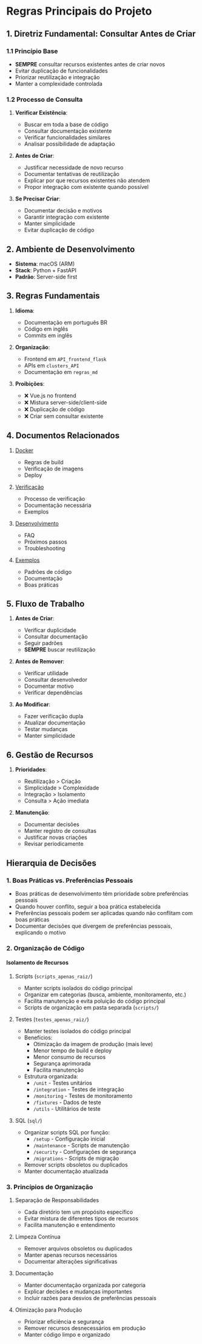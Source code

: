 # Regras Principais do Projeto

## 1. Diretriz Fundamental: Consultar Antes de Criar

### 1.1 Princípio Base

- **SEMPRE** consultar recursos existentes antes de criar novos
- Evitar duplicação de funcionalidades
- Priorizar reutilização e integração
- Manter a complexidade controlada

### 1.2 Processo de Consulta

1. **Verificar Existência**:

   - Buscar em toda a base de código
   - Consultar documentação existente
   - Verificar funcionalidades similares
   - Analisar possibilidade de adaptação

2. **Antes de Criar**:

   - Justificar necessidade de novo recurso
   - Documentar tentativas de reutilização
   - Explicar por que recursos existentes não atendem
   - Propor integração com existente quando possível

3. **Se Precisar Criar**:
   - Documentar decisão e motivos
   - Garantir integração com existente
   - Manter simplicidade
   - Evitar duplicação de código

## 2. Ambiente de Desenvolvimento

- **Sistema**: macOS (ARM)
- **Stack**: Python + FastAPI
- **Padrão**: Server-side first

## 3. Regras Fundamentais

1. **Idioma**:

   - Documentação em português BR
   - Código em inglês
   - Commits em inglês

2. **Organização**:

   - Frontend em `API_frontend_flask`
   - APIs em `clusters_API`
   - Documentação em `regras_md`

3. **Proibições**:
   - ❌ Vue.js no frontend
   - ❌ Mistura server-side/client-side
   - ❌ Duplicação de código
   - ❌ Criar sem consultar existente

## 4. Documentos Relacionados

1. [Docker](./docker/REGRAS_DOCKER_VERIFICACAO.md)

   - Regras de build
   - Verificação de imagens
   - Deploy

2. [Verificação](./REGRAS_VERIFICACAO_DUPLA.md)

   - Processo de verificação
   - Documentação necessária
   - Exemplos

3. [Desenvolvimento](./desenvolvimento/PERGUNTAS_FREQUENTES.md)

   - FAQ
   - Próximos passos
   - Troubleshooting

4. [Exemplos](./exemplos/DOCSTRING_EXEMPLO.md)
   - Padrões de código
   - Documentação
   - Boas práticas

## 5. Fluxo de Trabalho

1. **Antes de Criar**:

   - Verificar duplicidade
   - Consultar documentação
   - Seguir padrões
   - **SEMPRE** buscar reutilização

2. **Antes de Remover**:

   - Verificar utilidade
   - Consultar desenvolvedor
   - Documentar motivo
   - Verificar dependências

3. **Ao Modificar**:
   - Fazer verificação dupla
   - Atualizar documentação
   - Testar mudanças
   - Manter simplicidade

## 6. Gestão de Recursos

1. **Prioridades**:

   - Reutilização > Criação
   - Simplicidade > Complexidade
   - Integração > Isolamento
   - Consulta > Ação imediata

2. **Manutenção**:
   - Documentar decisões
   - Manter registro de consultas
   - Justificar novas criações
   - Revisar periodicamente

## Hierarquia de Decisões

### 1. Boas Práticas vs. Preferências Pessoais

- Boas práticas de desenvolvimento têm prioridade sobre preferências pessoais
- Quando houver conflito, seguir a boa prática estabelecida
- Preferências pessoais podem ser aplicadas quando não conflitam com boas práticas
- Documentar decisões que divergem de preferências pessoais, explicando o motivo

### 2. Organização de Código

#### Isolamento de Recursos

1. Scripts (`scripts_apenas_raiz/`)

   - Manter scripts isolados do código principal
   - Organizar em categorias (busca, ambiente, monitoramento, etc.)
   - Facilita manutenção e evita poluição do código principal
   - Scripts de organização em pasta separada (`scripts/`)

2. Testes (`testes_apenas_raiz/`)

   - Manter testes isolados do código principal
   - Benefícios:
     - Otimização da imagem de produção (mais leve)
     - Menor tempo de build e deploy
     - Menor consumo de recursos
     - Segurança aprimorada
     - Facilita manutenção
   - Estrutura organizada:
     - `/unit` - Testes unitários
     - `/integration` - Testes de integração
     - `/monitoring` - Testes de monitoramento
     - `/fixtures` - Dados de teste
     - `/utils` - Utilitários de teste

3. SQL (`sql/`)
   - Organizar scripts SQL por função:
     - `/setup` - Configuração inicial
     - `/maintenance` - Scripts de manutenção
     - `/security` - Configurações de segurança
     - `/migrations` - Scripts de migração
   - Remover scripts obsoletos ou duplicados
   - Manter documentação atualizada

### 3. Princípios de Organização

1. Separação de Responsabilidades

   - Cada diretório tem um propósito específico
   - Evitar mistura de diferentes tipos de recursos
   - Facilita manutenção e entendimento

2. Limpeza Contínua

   - Remover arquivos obsoletos ou duplicados
   - Manter apenas recursos necessários
   - Documentar alterações significativas

3. Documentação

   - Manter documentação organizada por categoria
   - Explicar decisões e mudanças importantes
   - Incluir razões para desvios de preferências pessoais

4. Otimização para Produção
   - Priorizar eficiência e segurança
   - Remover recursos desnecessários em produção
   - Manter código limpo e organizado
